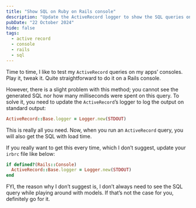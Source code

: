 ```yaml
---
title: "Show SQL on Ruby on Rails console"
description: "Update the ActiveRecord logger to show the SQL queries on the Rails console."
pubDate: "22 October 2024"
hide: false
tags:
  - active record
  - console
  - rails
  - sql
---
```


Time to time, I like to test my `ActiveRecord` queries on my apps’ consoles. Play it, tweak it. Quite straightforward to do it on a Rails console.

However, there is a slight problem with this method; you cannot see the generated SQL nor how many milliseconds were spent on this query. To solve it, you need to update the `ActiveRecord`’s logger to log the output on standard output:

```ruby
ActiveRecord::Base.logger = Logger.new(STDOUT)
```

This is really all you need. Now, when you run an `ActiveRecord` query, you will also get the SQL with load time.

If you really want to get this every time, which I don’t suggest, update your `irbrc` file like below:

```ruby
if defined?(Rails::Console)
  ActiveRecord::Base.logger = Logger.new(STDOUT)
end
```

FYI, the reason why I don’t suggest is, I don’t always need to see the SQL query while playing around with models. If that’s not the case for you, definitely go for it.
